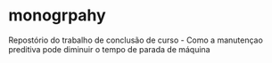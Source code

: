 # monogrpahy
Repostório do trabalho de conclusão de curso - Como a manutençao preditiva pode diminuir o tempo de parada de máquina

